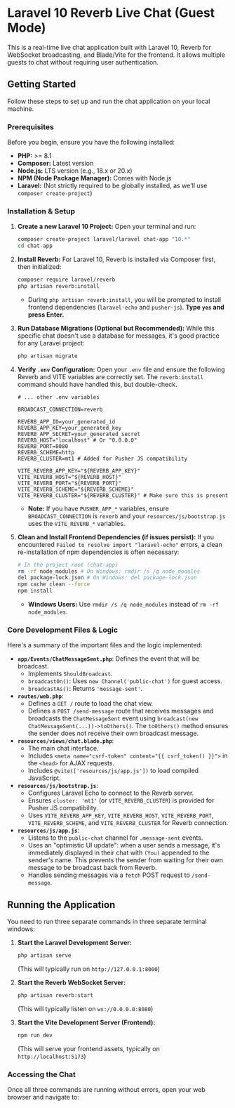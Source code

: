 # Laravel 10 Reverb Live Chat (Guest Mode)

This is a real-time live chat application built with Laravel 10, Reverb for WebSocket broadcasting, and Blade/Vite for the frontend. It allows multiple guests to chat without requiring user authentication.

## Getting Started

Follow these steps to set up and run the chat application on your local machine.

### Prerequisites

Before you begin, ensure you have the following installed:

* **PHP:** >= 8.1
* **Composer:** Latest version
* **Node.js:** LTS version (e.g., 18.x or 20.x)
* **NPM (Node Package Manager):** Comes with Node.js
* **Laravel:** (Not strictly required to be globally installed, as we'll use `composer create-project`)

### Installation & Setup

1.  **Create a new Laravel 10 Project:**
    Open your terminal and run:
    ```bash
    composer create-project laravel/laravel chat-app "10.*"
    cd chat-app
    ```

2.  **Install Reverb:**
    For Laravel 10, Reverb is installed via Composer first, then initialized:
    ```bash
    composer require laravel/reverb
    php artisan reverb:install
    ```
    * During `php artisan reverb:install`, you will be prompted to install frontend dependencies (`laravel-echo` and `pusher-js`). **Type `yes` and press Enter.**

3.  **Run Database Migrations (Optional but Recommended):**
    While this specific chat doesn't use a database for messages, it's good practice for any Laravel project:
    ```bash
    php artisan migrate
    ```

4.  **Verify `.env` Configuration:**
    Open your `.env` file and ensure the following Reverb and VITE variables are correctly set. The `reverb:install` command should have handled this, but double-check.
    ```dotenv
    # ... other .env variables

    BROADCAST_CONNECTION=reverb

    REVERB_APP_ID=your_generated_id
    REVERB_APP_KEY=your_generated_key
    REVERB_APP_SECRET=your_generated_secret
    REVERB_HOST="localhost" # Or "0.0.0.0"
    REVERB_PORT=8080
    REVERB_SCHEME=http
    REVERB_CLUSTER=mt1 # Added for Pusher JS compatibility

    VITE_REVERB_APP_KEY="${REVERB_APP_KEY}"
    VITE_REVERB_HOST="${REVERB_HOST}"
    VITE_REVERB_PORT="${REVERB_PORT}"
    VITE_REVERB_SCHEME="${REVERB_SCHEME}"
    VITE_REVERB_CLUSTER="${REVERB_CLUSTER}" # Make sure this is present
    ```
    * **Note:** If you have `PUSHER_APP_*` variables, ensure `BROADCAST_CONNECTION` is `reverb` and your `resources/js/bootstrap.js` uses the `VITE_REVERB_*` variables.

5.  **Clean and Install Frontend Dependencies (if issues persist):**
    If you encountered `Failed to resolve import "laravel-echo"` errors, a clean re-installation of npm dependencies is often necessary:
    ```bash
    # In the project root (chat-app)
    rm -rf node_modules # On Windows: rmdir /s /q node_modules
    del package-lock.json # On Windows: del package-lock.json
    npm cache clean --force
    npm install
    ```
    * **Windows Users:** Use `rmdir /s /q node_modules` instead of `rm -rf node_modules`.

### Core Development Files & Logic

Here's a summary of the important files and the logic implemented:

* **`app/Events/ChatMessageSent.php`**: Defines the event that will be broadcast.
    * Implements `ShouldBroadcast`.
    * `broadcastOn()`: Uses `new Channel('public-chat')` for guest access.
    * `broadcastAs()`: Returns `'message-sent'`.
* **`routes/web.php`**:
    * Defines a `GET /` route to load the chat view.
    * Defines a `POST /send-message` route that receives messages and broadcasts the `ChatMessageSent` event using `broadcast(new ChatMessageSent(...))->toOthers()`. The `toOthers()` method ensures the sender does not receive their own broadcast message.
* **`resources/views/chat.blade.php`**:
    * The main chat interface.
    * Includes `<meta name="csrf-token" content="{{ csrf_token() }}">` in the `<head>` for AJAX requests.
    * Includes `@vite(['resources/js/app.js'])` to load compiled JavaScript.
* **`resources/js/bootstrap.js`**:
    * Configures Laravel Echo to connect to the Reverb server.
    * Ensures `cluster: 'mt1'` (or `VITE_REVERB_CLUSTER`) is provided for Pusher JS compatibility.
    * Uses `VITE_REVERB_APP_KEY`, `VITE_REVERB_HOST`, `VITE_REVERB_PORT`, `VITE_REVERB_SCHEME`, and `VITE_REVERB_CLUSTER` for Reverb connection.
* **`resources/js/app.js`**:
    * Listens to the `public-chat` channel for `.message-sent` events.
    * Uses an "optimistic UI update": when a user sends a message, it's immediately displayed in their chat with `(You)` appended to the sender's name. This prevents the sender from waiting for their own message to be broadcast back from Reverb.
    * Handles sending messages via a `fetch` POST request to `/send-message`.

## Running the Application

You need to run three separate commands in three separate terminal windows:

1.  **Start the Laravel Development Server:**
    ```bash
    php artisan serve
    ```
    (This will typically run on `http://127.0.0.1:8000`)

2.  **Start the Reverb WebSocket Server:**
    ```bash
    php artisan reverb:start
    ```
    (This will typically listen on `ws://0.0.0.0:8080`)

3.  **Start the Vite Development Server (Frontend):**
    ```bash
    npm run dev
    ```
    (This will serve your frontend assets, typically on `http://localhost:5173`)

### Accessing the Chat

Once all three commands are running without errors, open your web browser and navigate to: